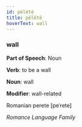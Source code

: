 ```yaml
---
id: pëlëtë
title: pëlëtë
hoverText: wall
---
```


### wall

**Part of Speech**: Noun

**Verb**: to be a wall

**Noun**: wall

**Modifier**: wall-related

Romanian perete [peˈrete]

*Romance Language Family*